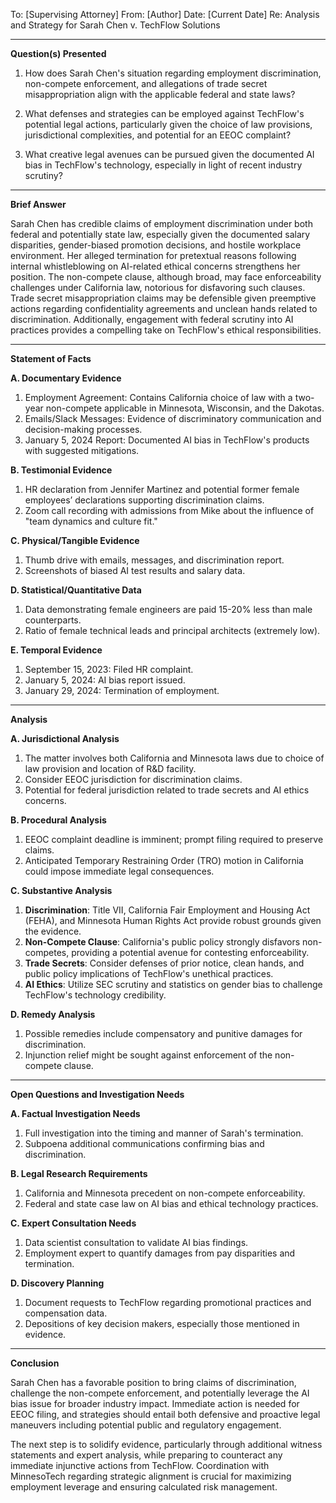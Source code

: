 To:      [Supervising Attorney]
From:    [Author]
Date:    [Current Date]
Re:      Analysis and Strategy for Sarah Chen v. TechFlow Solutions

---

**Question(s) Presented**

1. How does Sarah Chen's situation regarding employment discrimination, non-compete enforcement, and allegations of trade secret misappropriation align with the applicable federal and state laws?
   
2. What defenses and strategies can be employed against TechFlow's potential legal actions, particularly given the choice of law provisions, jurisdictional complexities, and potential for an EEOC complaint?

3. What creative legal avenues can be pursued given the documented AI bias in TechFlow's technology, especially in light of recent industry scrutiny?

---

**Brief Answer**

Sarah Chen has credible claims of employment discrimination under both federal and potentially state law, especially given the documented salary disparities, gender-biased promotion decisions, and hostile workplace environment. Her alleged termination for pretextual reasons following internal whistleblowing on AI-related ethical concerns strengthens her position. The non-compete clause, although broad, may face enforceability challenges under California law, notorious for disfavoring such clauses. Trade secret misappropriation claims may be defensible given preemptive actions regarding confidentiality agreements and unclean hands related to discrimination. Additionally, engagement with federal scrutiny into AI practices provides a compelling take on TechFlow's ethical responsibilities.

---

**Statement of Facts**

**A. Documentary Evidence**
1. Employment Agreement: Contains California choice of law with a two-year non-compete applicable in Minnesota, Wisconsin, and the Dakotas.
2. Emails/Slack Messages: Evidence of discriminatory communication and decision-making processes.
3. January 5, 2024 Report: Documented AI bias in TechFlow's products with suggested mitigations.

**B. Testimonial Evidence**
1. HR declaration from Jennifer Martinez and potential former female employees’ declarations supporting discrimination claims.
2. Zoom call recording with admissions from Mike about the influence of "team dynamics and culture fit."

**C. Physical/Tangible Evidence**
1. Thumb drive with emails, messages, and discrimination report.
2. Screenshots of biased AI test results and salary data.

**D. Statistical/Quantitative Data**
1. Data demonstrating female engineers are paid 15-20% less than male counterparts.
2. Ratio of female technical leads and principal architects (extremely low).

**E. Temporal Evidence**
1. September 15, 2023: Filed HR complaint.
2. January 5, 2024: AI bias report issued.
3. January 29, 2024: Termination of employment.

---

**Analysis**

**A. Jurisdictional Analysis**
1. The matter involves both California and Minnesota laws due to choice of law provision and location of R&D facility.
2. Consider EEOC jurisdiction for discrimination claims.
3. Potential for federal jurisdiction related to trade secrets and AI ethics concerns.

**B. Procedural Analysis**
1. EEOC complaint deadline is imminent; prompt filing required to preserve claims.
2. Anticipated Temporary Restraining Order (TRO) motion in California could impose immediate legal consequences.

**C. Substantive Analysis**
1. **Discrimination**: Title VII, California Fair Employment and Housing Act (FEHA), and Minnesota Human Rights Act provide robust grounds given the evidence.
2. **Non-Compete Clause**: California's public policy strongly disfavors non-competes, providing a potential avenue for contesting enforceability.
3. **Trade Secrets**: Consider defenses of prior notice, clean hands, and public policy implications of TechFlow's unethical practices.
4. **AI Ethics**: Utilize SEC scrutiny and statistics on gender bias to challenge TechFlow's technology credibility.

**D. Remedy Analysis**
1. Possible remedies include compensatory and punitive damages for discrimination.
2. Injunction relief might be sought against enforcement of the non-compete clause.

---

**Open Questions and Investigation Needs**

**A. Factual Investigation Needs**
1. Full investigation into the timing and manner of Sarah's termination.
2. Subpoena additional communications confirming bias and discrimination.

**B. Legal Research Requirements**
1. California and Minnesota precedent on non-compete enforceability.
2. Federal and state case law on AI bias and ethical technology practices.

**C. Expert Consultation Needs**
1. Data scientist consultation to validate AI bias findings.
2. Employment expert to quantify damages from pay disparities and termination.

**D. Discovery Planning**
1. Document requests to TechFlow regarding promotional practices and compensation data.
2. Depositions of key decision makers, especially those mentioned in evidence.

---

**Conclusion**

Sarah Chen has a favorable position to bring claims of discrimination, challenge the non-compete enforcement, and potentially leverage the AI bias issue for broader industry impact. Immediate action is needed for EEOC filing, and strategies should entail both defensive and proactive legal maneuvers including potential public and regulatory engagement.

The next step is to solidify evidence, particularly through additional witness statements and expert analysis, while preparing to counteract any immediate injunctive actions from TechFlow. Coordination with MinnesoTech regarding strategic alignment is crucial for maximizing employment leverage and ensuring calculated risk management.